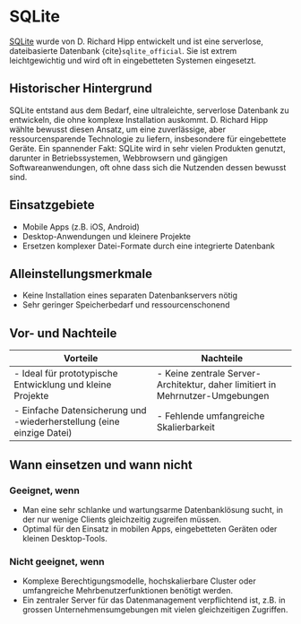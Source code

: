 # SQLite
[SQLite](https://sqlite.org/) wurde von D. Richard Hipp entwickelt und ist eine serverlose, dateibasierte Datenbank {cite}`sqlite_official`. Sie ist extrem leichtgewichtig und wird oft in eingebetteten Systemen eingesetzt.

## Historischer Hintergrund
SQLite entstand aus dem Bedarf, eine ultraleichte, serverlose Datenbank zu entwickeln, die ohne komplexe Installation auskommt. D. Richard Hipp wählte bewusst diesen Ansatz, um eine zuverlässige, aber ressourcensparende Technologie zu liefern, insbesondere für eingebettete Geräte. Ein spannender Fakt: SQLite wird in sehr vielen Produkten genutzt, darunter in Betriebssystemen, Webbrowsern und gängigen Softwareanwendungen, oft ohne dass sich die Nutzenden dessen bewusst sind.

## Einsatzgebiete

- Mobile Apps (z.B. iOS, Android)  
- Desktop-Anwendungen und kleinere Projekte  
- Ersetzen komplexer Datei-Formate durch eine integrierte Datenbank  

## Alleinstellungsmerkmale

- Keine Installation eines separaten Datenbankservers nötig  
- Sehr geringer Speicherbedarf und ressourcenschonend  

## Vor- und Nachteile

| Vorteile                                                              | Nachteile                                                                     |
|-----------------------------------------------------------------------| ------------------------------------------------------------------------------|
| - Ideal für prototypische Entwicklung und kleine Projekte             | - Keine zentrale Server-Architektur, daher limitiert in Mehrnutzer-Umgebungen |
| - Einfache Datensicherung und -wiederherstellung (eine einzige Datei) | - Fehlende umfangreiche Skalierbarkeit                                        |

## Wann einsetzen und wann nicht

### Geeignet, wenn
- Man eine sehr schlanke und wartungsarme Datenbanklösung sucht, in der nur wenige Clients gleichzeitig zugreifen müssen.  
- Optimal für den Einsatz in mobilen Apps, eingebetteten Geräten oder kleinen Desktop-Tools.

### Nicht geeignet, wenn  
- Komplexe Berechtigungsmodelle, hochskalierbare Cluster oder umfangreiche Mehrbenutzerfunktionen benötigt werden.  
- Ein zentraler Server für das Datenmanagement verpflichtend ist, z.B. in grossen Unternehmensumgebungen mit vielen gleichzeitigen Zugriffen.
